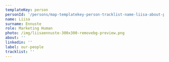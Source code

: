 ```yaml
---
templateKey: person
personId: '/persons/map-templatekey-person-tracklist-name-liisa-about-personid-uuid-photo-img-liisa-ennuste-png-label-our-people-role-marketing-human-surname-ennuste-linkedin/'
name: Liisa
surname: Ennuste
role: Marketing Human
photo: /img/liisaennuste-300x300-removebg-preview.png
about: ''
linkedin: ''
label: our-people
tracklist: ''
---
```

